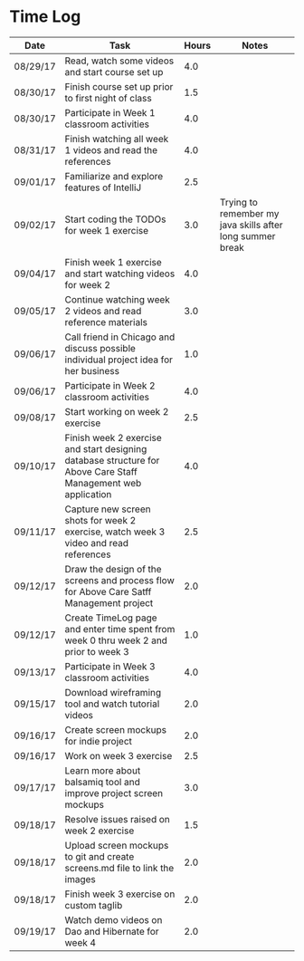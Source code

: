 # Time Log

| Date | Task | Hours | Notes|
|------|------|-------|------|
| 08/29/17| Read, watch some videos and start course set up| 4.0 | | 
| 08/30/17| Finish course set up prior to first night of class| 1.5 | |
| 08/30/17| Participate in Week 1 classroom activities| 4.0 | |
| 08/31/17| Finish watching all week 1 videos and read the references| 4.0 | |
| 09/01/17| Familiarize and explore features of IntelliJ| 2.5 | |
| 09/02/17| Start coding the TODOs for week 1 exercise| 3.0 | Trying to remember my java skills after long summer break|
| 09/04/17| Finish week 1 exercise and start watching videos for week 2| 4.0 | |
| 09/05/17| Continue watching week 2 videos and read reference materials| 3.0 | |
| 09/06/17| Call friend in Chicago and discuss possible individual project idea for her business| 1.0 | |
| 09/06/17| Participate in Week 2 classroom activities| 4.0 | |
| 09/08/17| Start working on week 2 exercise| 2.5 | |
| 09/10/17| Finish week 2 exercise and start designing database structure for Above Care Staff Management web application| 4.0 | |
| 09/11/17| Capture new screen shots for week 2 exercise, watch week 3 video and read references| 2.5 | |
| 09/12/17| Draw the design of the screens and process flow for Above Care Satff Management project| 2.0 | |
| 09/12/17| Create TimeLog page and enter time spent from week 0 thru week 2 and prior to week 3 | 1.0 | | 
| 09/13/17| Participate in Week 3 classroom activities| 4.0 | |
| 09/15/17| Download wireframing tool and watch tutorial videos | 2.0 | |
| 09/16/17| Create screen mockups for indie project | 2.0 | |
| 09/16/17| Work on week 3 exercise | 2.5 | |
| 09/17/17| Learn more about balsamiq tool and improve project screen mockups | 3.0 | |
| 09/18/17| Resolve issues raised on week 2 exercise | 1.5 | |
| 09/18/17| Upload screen mockups to git and create screens.md file to link the images | 2.0 | |
| 09/18/17| Finish week 3 exercise on custom taglib | 2.0 | |
| 09/19/17| Watch demo videos on Dao and Hibernate for week 4 | 2.0 | |

